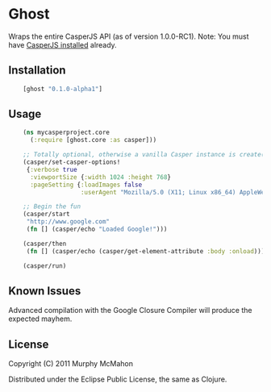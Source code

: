# Ghost

Wraps the entire CasperJS API (as of version 1.0.0-RC1). Note: You must have [CasperJS
installed](http://casperjs.org/installation.html) already.

## Installation

```clojure
    [ghost "0.1.0-alpha1"]
```

## Usage

```clojure
    (ns mycasperproject.core
      (:require [ghost.core :as casper]))

    ;; Totally optional, otherwise a vanilla Casper instance is create()ed for you
    (casper/set-casper-options!
     {:verbose true
      :viewportSize {:width 1024 :height 768}
      :pageSetting {:loadImages false
                    :userAgent "Mozilla/5.0 (X11; Linux x86_64) AppleWebKit/536.11 (KHTML, like Gecko) Lambdarat/23.0.1062.57"}})

    ;; Begin the fun
    (casper/start
     "http://www.google.com"
     (fn [] (casper/echo "Loaded Google!")))

    (casper/then
     (fn [] (casper/echo (casper/get-element-attribute :body :onload))))

    (casper/run)
```

## Known Issues

Advanced compilation with the Google Closure Compiler will produce the expected mayhem.

## License

Copyright (C) 2011 Murphy McMahon

Distributed under the Eclipse Public License, the same as Clojure.
